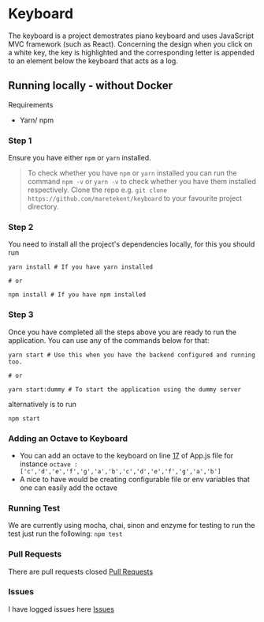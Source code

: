 # Keyboard

The keyboard is a project demostrates piano keyboard and uses JavaScript MVC framework (such as React). Concerning the design when you click on a white key, the key is highlighted and the corresponding letter is appended to an element below the keyboard that acts as a log.


## Running locally - without Docker
Requirements
* Yarn/ npm

### Step 1
Ensure you have either `npm` or `yarn` installed.
> To check whether you have `npm` or `yarn` installed you can run the command `npm -v` or `yarn -v`
> to check whether you have them installed respectively.
> Clone the repo e.g. `git clone https://github.com/maretekent/keyboard` to your favourite project directory.

### Step 2
You need to install all the project's dependencies locally, for this you should run

```shell script
yarn install # If you have yarn installed

# or

npm install # If you have npm installed
``` 

### Step 3
Once you have completed all the steps above you are ready to run the application.
You can use any of the commands below for that:

```shell script
yarn start # Use this when you have the backend configured and running too.

# or 

yarn start:dummy # To start the application using the dummy server
```

alternatively is to run 

```
npm start
```

### Adding an Octave to Keyboard

- You can add an octave to the keyboard on line [17](https://github.com/maretekent/keyboard/blob/master/src/components/App.js#L17) of App.js file
for instance `octave : ['c','d','e','f','g','a','b','c','d','e','f','g','a','b']`
- A nice to have would be creating configurable file or env variables that one can easily add the octave


### Running Test
We are currently using mocha, chai, sinon and enzyme for testing
to run the test just run the following:
`npm test`

### Pull Requests
There are pull requests closed
[Pull Requests](https://github.com/maretekent/keyboard/pulls?q=is%3Apr+is%3Aclosed)

### Issues
I have logged issues here
[Issues](https://github.com/maretekent/keyboard/issues)


